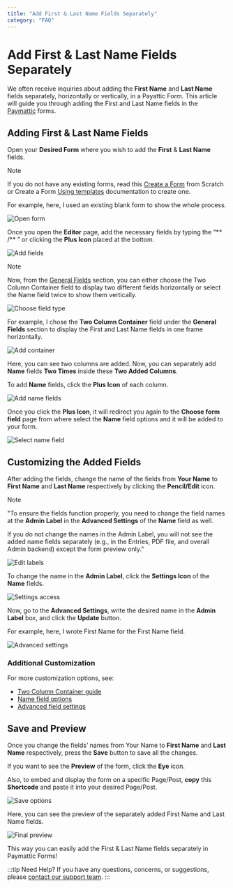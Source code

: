 ```yaml
---
title: "Add First & Last Name Fields Separately"
category: "FAQ"
---
```


# Add First & Last Name Fields Separately

We often receive inquiries about adding the **First Name** and **Last Name** fields separately, horizontally or vertically, in a Payattic Form. This article will guide you through adding the First and Last Name fields in the [Paymattic](http://paymattic.com) forms.

## Adding First & Last Name Fields 

Open your **Desired Form** where you wish to add the **First** & **Last Name** fields.

>[!Note]
>If you do not have any existing forms, read this [Create a Form](../form-editor/how-to-create-a-form-from-scratch-with-paymattic) from Scratch or Create a Form [Using templates](../form-editor/simple-form-templates) documentation to create one.

For example, here, I used an existing blank form to show the whole process.

![Open form](/images/faq/add-first-last-name-fields-in-a-form/1.-Open-desired-form-2-scaled.webp)

Once you open the **Editor** page, add the necessary fields by typing the “** /** ” or clicking the **Plus Icon** placed at the bottom.

![Add fields](/images/faq/add-first-last-name-fields-in-a-form/2.-Type-2222-or-2222.webp)

>[!Note]
>Now, from the [General Fields](/how-to-use-general-form-input-fields-in-wordpress-with-paymattic) section, you can either choose the Two Column Container field to display two different fields horizontally or select the Name field twice to show them vertically.

![Choose field type](/images/faq/add-first-last-name-fields-in-a-form/3.-Select-either-Name-or-Two-Column-Container-field.webp)

For example, I chose the **Two Column Container** field under the **General Fields** section to display the First and Last Name fields in one frame horizontally.

![Add container](/images/faq/add-first-last-name-fields-in-a-form/4.-Two-Column-Container.webp)

Here, you can see two columns are added.
Now, you can separately add **Name** fields **Two Times** inside these **Two Added Columns**.

To add **Name** fields, click the **Plus Icon** of each column.

![Add name fields](/images/faq/add-first-last-name-fields-in-a-form/4.-Plus-Icon.webp)

Once you click the **Plus Icon**, it will redirect you again to the **Choose form field** page from where select the **Name** field options and it will be added to your form.

![Select name field](/images/faq/add-first-last-name-fields-in-a-form/5.-Name-field.webp)

## Customizing the Added Fields

After adding the fields, change the name of the fields from **Your Name** to **First Name** and **Last Name** respectively by clicking the **Pencil/Edit** icon.

>[!Note]
>"To ensure the fields function properly, you need to change the field names at the **Admin Label** in the **Advanced Settings** of the **Name** field as well.
>
>If you do not change the names in the Admin Label, you will not see the added name fields separately (e.g., in the Entries, PDF file, and overall Admin backend) except the form preview only."

![Edit labels](/images/faq/add-first-last-name-fields-in-a-form/6.-Pencil-Icon.webp)

To change the name in the **Admin Label**, click the **Settings Icon** of the **Name** fields.


![Settings access](/images/faq/add-first-last-name-fields-in-a-form/8.-Settings-icon-of-Name-field.webp)

Now, go to the **Advanced Settings**, write the desired name in the **Admin Label** box, and click the **Update** button. 

For example, here, I wrote First Name for the First Name field.

![Advanced settings](/images/faq/add-first-last-name-fields-in-a-form/9.-Advanced-Settings-of-Name-field.webp)

### Additional Customization

For more customization options, see:
- [Two Column Container guide](../form-editor/add-multiple-column-containers-in-forms)
- [Name field options](../general-input-fields/how-to-use-general-form-input-fields-in-wordpress-with-paymattic#_1-name-field)
- [Advanced field settings](../form-editor/how-to-use-conditional-logic-in-form-fields-with-paymattic)

## Save and Preview

Once you change the fields’ names from Your Name to **First Name** and **Last Name** respectively, press the **Save** button to save all the changes.

If you want to see the **Preview** of the form, click the **Eye** icon.

Also, to embed and display the form on a specific Page/Post, **copy** this **Shortcode** and paste it into your desired Page/Post.

![Save options](/images/faq/add-first-last-name-fields-in-a-form/7.-Save-preview-shortcode-buttons.webp)

Here, you can see the preview of the separately added First Name and Last Name fields.

![Final preview](/images/faq/add-first-last-name-fields-in-a-form/8.-Preview-of-added-First-Last-Name-fields.webp)

This way you can easily add the First & Last Name fields separately in Paymattic Forms!

:::tip Need Help?
If you have any questions, concerns, or suggestions, please [contact our support team](https://wpmanageninja.com/support-tickets/).
:::